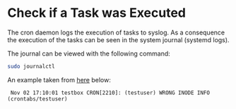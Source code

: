 # Check if a Task was Executed
The cron daemon logs the execution of tasks to syslog. As a consequence the execution of the tasks can be seen in the system journal (systemd logs).

The journal can be viewed with the following command:

``` bash
sudo journalctl
```

An example taken from [here](https://bencane.com/2011/11/02/did-my-cronjob-run/) below:

```
 Nov 02 17:10:01 testbox CRON[2210]: (testuser) WRONG INODE INFO (crontabs/testuser)
```